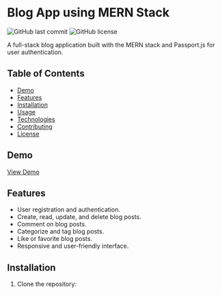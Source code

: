 # Blog App using MERN Stack

![GitHub last commit]()
![GitHub license]()

A full-stack blog application built with the MERN stack and Passport.js for user authentication.

## Table of Contents
- [Demo](#demo)
- [Features](#features)
- [Installation](#installation)
- [Usage](#usage)
- [Technologies](#technologies)
- [Contributing](#contributing)
- [License](#license)

## Demo

[View Demo](#) <!-- Include a link to your live demo if available -->

## Features

- User registration and authentication.
- Create, read, update, and delete blog posts.
- Comment on blog posts.
- Categorize and tag blog posts.
- Like or favorite blog posts.
- Responsive and user-friendly interface.

## Installation

1. Clone the repository:


